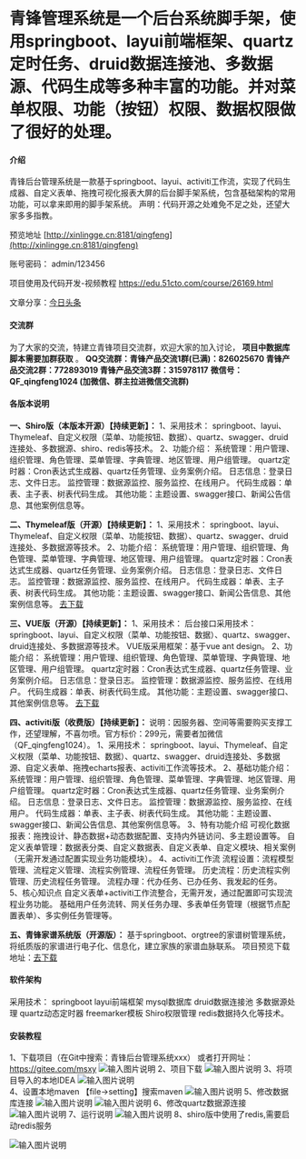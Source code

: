 # 青锋管理系统是一个后台系统脚手架，使用springboot、layui前端框架、quartz定时任务、druid数据连接池、多数据源、代码生成等多种丰富的功能。并对菜单权限、功能（按钮）权限、数据权限做了很好的处理。

#### 介绍
青锋后台管理系统是一款基于springboot、layui、activiti工作流，实现了代码生成器、自定义表单、拖拽可视化报表大屏的后台脚手架系统，包含基础架构的常用功能，可以拿来即用的脚手架系统。 声明：代码开源之处难免不足之处，还望大家多多指教。

预览地址
[http://xinlingge.cn:8181/qingfeng](http://xinlingge.cn:8181/qingfeng)

账号密码：
admin/123456

项目使用及代码开发-视频教程
https://edu.51cto.com/course/26169.html

文章分享：[今日头条](https://www.toutiao.com/c/user/token/MS4wLjABAAAAIza_5ghlkgfgqnFEcA31C_AtdZX3-H4vg1ig19FUzGY/)

#### 交流群
为了大家的交流，特建立青锋项目交流群，欢迎大家的加入讨论， **项目中数据库脚本需要加群获取** 。
 **QQ交流群：青锋产品交流1群(已满)：826025670   青锋产品交流2群：772893019  青锋产品交流3群：315978117** 
 **微信号：QF_qingfeng1024 (加微信、群主拉进微信交流群)** 
 
#### 各版本说明
 **一、Shiro版（本版本开源）【持续更新】：** 
1、采用技术：
springboot、layui、Thymeleaf、自定义权限（菜单、功能按钮、数据）、quartz、swagger、druid连接处、多数据源、shiro、redis等技术。
2、功能介绍：
系统管理：用户管理、组织管理、角色管理、菜单管理、字典管理、地区管理、用户组管理。
quartz定时器：Cron表达式生成器、quartz任务管理、业务案例介绍。
日志信息：登录日志、文件日志。
监控管理：数据源监控、服务监控、在线用户。
代码生成器：单表、主子表、树表代码生成。
其他功能：主题设置、swagger接口、新闻公告信息、其他案例信息等。

 **二、Thymeleaf版（开源）【持续更新】：** 
1、采用技术：
springboot、layui、Thymeleaf、自定义权限（菜单、功能按钮、数据）、quartz、swagger、druid连接处、多数据源等技术。
2、功能介绍：
系统管理：用户管理、组织管理、角色管理、菜单管理、字典管理、地区管理、用户组管理。
quartz定时器：Cron表达式生成器、quartz任务管理、业务案例介绍。
日志信息：登录日志、文件日志。
监控管理：数据源监控、服务监控、在线用户。
代码生成器：单表、主子表、树表代码生成。
其他功能：主题设置、swagger接口、新闻公告信息、其他案例信息等。
[去下载](https://gitee.com/msxy/qingfengThymeleaf)

 **三、VUE版（开源）【持续更新】：** 
1、采用技术：
后台接口采用技术：springboot、layui、自定义权限（菜单、功能按钮、数据）、quartz、swagger、druid连接处、多数据源等技术。
VUE版采用框架：基于vue ant design。
2、功能介绍：
系统管理：用户管理、组织管理、角色管理、菜单管理、字典管理、地区管理、用户组管理。
quartz定时器：Cron表达式生成器、quartz任务管理、业务案例介绍。
日志信息：登录日志。
监控管理：数据源监控、服务监控、在线用户。
代码生成器：单表、树表代码生成。
其他功能：主题设置、swagger接口、其他案例信息等。
[去下载](https://gitee.com/msxy/qingfeng-vue)

 **四、activiti版（收费版）【持续更新】：** 
说明：因服务器、空间等需要购买支撑工作，还望理解，不喜勿喷。官方标价：299元，需要者加微信（QF_qingfeng1024）。
1、采用技术：
springboot、layui、Thymeleaf、自定义权限（菜单、功能按钮、数据）、quartz、swagger、druid连接处、多数据源、自定义表单、拖拽echarts报表、activiti工作流等技术。
2、基础功能介绍：
系统管理：用户管理、组织管理、角色管理、菜单管理、字典管理、地区管理、用户组管理。
quartz定时器：Cron表达式生成器、quartz任务管理、业务案例介绍。
日志信息：登录日志、文件日志。
监控管理：数据源监控、服务监控、在线用户。
代码生成器：单表、主子表、树表代码生成。
其他功能：主题设置、swagger接口、新闻公告信息、其他案例信息等。
3、特有功能介绍
可视化数据报表：拖拽设计、静态数据+动态数据配置、支持内外链访问、多主题设置等。
自定义表单管理：数据表分类、自定义数据表、自定义表单、自定义模块、相关案例（无需开发通过配置实现业务功能模块）。
4、activiti工作流
流程设置：流程模型管理、流程定义管理、流程实例管理、流程任务管理。
历史流程：历史流程实例管理、历史流程任务管理。
流程办理：代办任务、已办任务、我发起的任务。
5、核心知识点
自定义表单+activiti工作流整合，无需开发，通过配置即可实现流程业务功能。
基础用户任务流转、网关任务办理、多表单任务管理（根据节点配置表单）、多实例任务管理等。

 **五、青锋家谱系统版（开源版）：** 
基于springboot、orgtree的家谱树管理系统，将纸质版的家谱进行电子化、信息化，建立家族的家谱血脉联系。
项目预览下载地址：[去下载](https://gitee.com/msxy/qingfeng-gen)


#### 软件架构
采用技术：
    springboot
    layui前端框架
    mysql数据库
    druid数据连接池
    多数据源处理
    quartz动态定时器
    freemarker模板
    Shiro权限管理
    redis数据持久化等技术。

#### 安装教程

1、下载项目（在Git中搜索：青锋后台管理系统xxx） 或者打开网址：https://gitee.com/msxy 
![输入图片说明](https://images.gitee.com/uploads/images/2020/1127/134456_8d689b32_395948.png "图片1.png")
2、项目下载
![输入图片说明](https://images.gitee.com/uploads/images/2020/1127/134507_fada01f8_395948.png "图片2.png")
3、将项目导入的本地IDEA 
![输入图片说明](https://images.gitee.com/uploads/images/2020/1127/134516_4543f55e_395948.png "图片3.png")	
4、设置本地maven 
	【file->setting】搜索maven 
![输入图片说明](https://images.gitee.com/uploads/images/2020/1127/134523_1573c581_395948.png "图片4.png")
5、修改数据库连接
![输入图片说明](https://images.gitee.com/uploads/images/2020/1127/134529_938ad7e2_395948.png "图片5.png")
![输入图片说明](https://images.gitee.com/uploads/images/2020/1127/134536_ad465186_395948.png "图片6.png")
6、修改quartz数据源连接
![输入图片说明](https://images.gitee.com/uploads/images/2020/1127/134541_9122aeb4_395948.png "图片7.png")
7、运行说明
![输入图片说明](https://images.gitee.com/uploads/images/2020/1127/134629_0fc0385d_395948.png "图片8.png")
8、shiro版中使用了redis,需要启动redis服务

![输入图片说明](https://images.gitee.com/uploads/images/2020/1127/135457_96004e74_395948.png "图片11.png")


